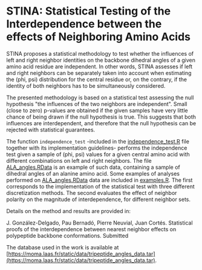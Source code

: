 # STINA: Statistical Testing of the Interdependence between the effects of Neighboring Amino Acids

STINA proposes a statistical methodology to test whether the influences of left and right neighbor identities on the backbone dihedral angles of a given amino acid residue are independent. In other words, STINA assesses if left and right neighbors can be separately taken into account when estimating the (phi, psi) distribution for the central residue or, on the contrary, if the identity of both neighbors has to be simultaneously considered.

The presented methodology is based on a statistical test assessing the null hypothesis "the influences of the two neighbors are independent". Small (close to zero) p-values are obtained if the given samples have very little chance of being drawn if the null hypothesis is true. This suggests that both influences are interdependent, and therefore that the null hypothesis can be rejected with statistical guarantees.

The function ``independence_test`` -included in the [independence_test.R](independence_test.R) file together with its implementation guidelines- performs the independence test given a sample of (phi, psi) values for a given central amino acid with different combinations on left and right neighbors. The file [ALA_angles.RData](ALA_angles.RData) is an example of such data, containing a sample of dihedral angles of an alanine amino acid. Some examples of analyses performed on [ALA_angles.RData](ALA_angles.RData) data are included in [examples.R](examples.R). The first corresponds to the implementation of the statistical test with three different discretization methods. The second evaluates the effect of neighbor polarity on the magnitude of interdependence, for different neighbor sets.

Details on the method and results are provided in:

J. González-Delgado, Pau Bernadó, Pierre Neuvial, Juan Cortés. Statistical proofs of the interdependence between nearest neighbor effects on polypeptide backbone conformations. Submitted

The database used in the work is available at [https://moma.laas.fr/static/data/tripeptide_angles_data.tar](https://moma.laas.fr/static/data/tripeptide_angles_data.tar).
